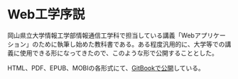 # Web工学序説
岡山県立大学情報工学部情報通信工学科で担当している講義「Webアプリケーション」のために執筆し始めた教科書である。ある程度汎用的に、大学等での講義に使用できる形になってきたので、このような形で公開することとした。

HTML、PDF、EPUB、MOBIの各形式にて、[GitBookで公開](https://kunishi.gitbooks.io/web-application-textbook/)している。